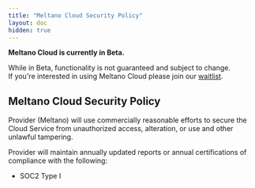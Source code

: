 ```yaml
---
title: "Meltano Cloud Security Policy"
layout: doc
hidden: true
---
```


<div class="notification is-info">
  <p><strong>Meltano Cloud is currently in Beta.</strong></p>
  <p>While in Beta, functionality is not guaranteed and subject to change. <br /> If you're interested in using Meltano Cloud please join our <a href="https://meltano.com/cloud/">waitlist</a>.</p>
</div>

## Meltano Cloud Security Policy

Provider (Meltano) will use commercially reasonable efforts to secure the Cloud Service from unauthorized access, alteration, or use and other unlawful tampering.

Provider will maintain annually updated reports or annual certifications of compliance with the following:

- SOC2 Type I
